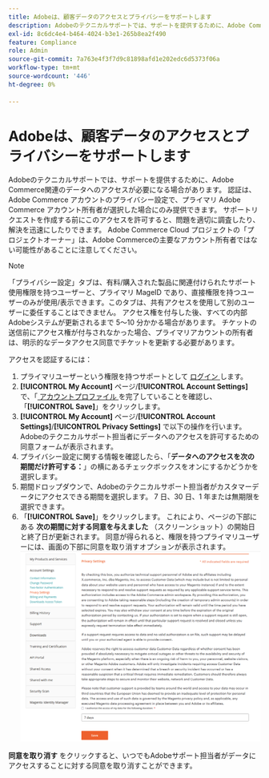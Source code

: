 ```yaml
---
title: Adobeは、顧客データのアクセスとプライバシーをサポートします
description: Adobeのテクニカルサポートでは、サポートを提供するために、Adobe Commerce関連のデータへのアクセスが必要になる場合があります。 認証は、Adobe Commerce アカウントのプライバシー設定で、プライマリ Adobe Commerce アカウント所有者が選択した場合にのみ提供できます。 サポートリクエストを作成する前にこのアクセスを許可すると、問題を適切に調査したり、解決を迅速にしたりできます。 Adobe Commerce Cloud プロジェクトの「プロジェクトオーナー」は、Adobe Commerceの主要なアカウント所有者ではない可能性があることに注意してください。
exl-id: 8c6dc4e4-b464-4024-b3e1-265b8ea2f490
feature: Compliance
role: Admin
source-git-commit: 7a763e4f3f7d9c81898afd1e202edc6d5373f06a
workflow-type: tm+mt
source-wordcount: '446'
ht-degree: 0%

---
```


# Adobeは、顧客データのアクセスとプライバシーをサポートします

Adobeのテクニカルサポートでは、サポートを提供するために、Adobe Commerce関連のデータへのアクセスが必要になる場合があります。 認証は、Adobe Commerce アカウントのプライバシー設定で、プライマリ Adobe Commerce アカウント所有者が選択した場合にのみ提供できます。 サポートリクエストを作成する前にこのアクセスを許可すると、問題を適切に調査したり、解決を迅速にしたりできます。 Adobe Commerce Cloud プロジェクトの「プロジェクトオーナー」は、Adobe Commerceの主要なアカウント所有者ではない可能性があることに注意してください。

>[!NOTE]
>
>「プライバシー設定」タブは、有料/購入された製品に関連付けられたサポート使用権限を持つユーザーと、プライマリ MageID であり、直接権限を持つユーザーのみが使用/表示できます。このタブは、共有アクセスを使用して別のユーザーに委任することはできません。 アクセス権を付与した後、すべての内部Adobeシステムが更新されるまで 5～10 分かかる場合があります。 チケットの送信前にアクセス権が付与されなかった場合、プライマリアカウントの所有者は、明示的なデータアクセス同意でチケットを更新する必要があります。

アクセスを認証するには：

1. プライマリユーザーという権限を持つサポートとして [ ログイン ](https://account.magento.com/customer/account/login) します。
1. **[!UICONTROL My Account]** ページ/**[!UICONTROL Account Settings]** で、「[ アカウントプロファイル ](https://account.magento.com/customer/account/edit) を完了していることを確認し、「**[!UICONTROL Save]**」をクリックします。
1. **[!UICONTROL My Account]** ページ/**[!UICONTROL Account Settings]**/**[!UICONTROL Privacy Settings]** で以下の操作を行います。 Adobeのテクニカルサポート担当者にデータへのアクセスを許可するための同意フォームが表示されます。
1. プライバシー設定に関する情報を確認したら、「**データへのアクセスを次の期間だけ許可する：**」の横にあるチェックボックスをオンにするかどうかを選択します。
1. 期間ドロップダウンで、Adobeのテクニカルサポート担当者がカスタマーデータにアクセスできる期間を選択します。 7 日、30 日、1 年または無期限を選択できます。
1. 「**[!UICONTROL Save]**」をクリックします。 これにより、ページの下部にある **次の期間に対する同意を与えました** （スクリーンショット）の開始日と終了日が更新されます。 同意が得られると、権限を持つプライマリユーザーには、画面の下部に同意を取り消すオプションが表示されます。
   ![magento-account-privacy-settings.png](assets/magento-account-privacy-settings.png)

**同意を取り消す** をクリックすると、いつでもAdobeサポート担当者がデータにアクセスすることに対する同意を取り消すことができます。
